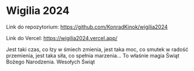 # Wigilia 2024

Link do repozytorium:
https://github.com/KonradKinok/wigilia2024

Link do Vercel:
https://wigilia2024.vercel.app/

Jest taki czas, co łzy w śmiech zmienia,
jest taka moc, co smutek w radość przemienia,
jest taka siła, co spełnia marzenia…
To właśnie magia
Świąt Bożego Narodzenia.
Wesołych Świąt
